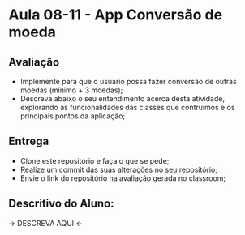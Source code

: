 # Aula 08-11 - App Conversão de moeda

## Avaliação

* Implemente para que o usuário possa fazer conversão de outras moedas (mínimo + 3 moedas);
* Descreva abaixo o seu entendimento acerca desta atividade, explorando as funcionalidades das classes que contruímos e os principais pontos da aplicação;

## Entrega

* Clone este repositório e faça o que se pede;
* Realize um commit das suas alterações no seu repositório;
* Envie o link do repositório na avaliação gerada no classroom;

## Descritivo do Aluno:

-> DESCREVA AQUI <-
